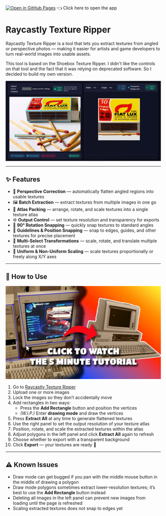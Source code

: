 [![Open in GitHub Pages](https://img.shields.io/badge/Open%20Demo-GitHub%20Pages-blue?logo=github)](https://raycastly.github.io/texture-ripper) 👈 Click here to open the app

# Raycastly Texture Ripper

Raycastly Texture Ripper is a tool that lets you extract textures from angled or perspective photos — making it easier for artists and game developers to turn real-world images into usable assets.

This tool is based on the Shoebox Texture Ripper. I didn't like the controls on that tool and the fact that it was relying on deprecated software. So I decided to build my own version.

![Match Texture Extraction Example](img/matches-demo.jpg)

---

## ✨ Features
- 📐 **Perspective Correction** — automatically flatten angled regions into usable textures
- 🖼 **Batch Extraction** — extract textures from multiple images in one go
- 🎨 **Atlas Packing** — arrange, rotate, and scale textures into a single texture atlas
- ⚙️ **Output Control** — set texture resolution and transparency for exports
- 🔄 **90° Rotation Snapping** — quickly snap textures to standard angles
- 📏 **Guidelines & Position Snapping** — snap to edges, guides, and other textures for precise placement
- 🔧 **Multi-Select Transformations** — scale, rotate, and translate multiple textures at once
- 📐 **Uniform & Non-Uniform Scaling** — scale textures proportionally or freely along X/Y axes

---

## 🚀 How to Use

[![Watch the 5 minute tutorial!](img/click-to-watch.jpg)](https://youtu.be/35BKxvY3vLY)

1. Go to [Raycastly Texture Ripper](https://raycastly.github.io/texture-ripper)
2. Upload one or more images
3. Lock the images so they don’t accidentally move
4. Add rectangles in two ways:
   - Press the **Add Rectangle** button and position the vertices
   - *(W.I.P.)* Enter **drawing mode** and draw the vertices
5. Press **Extract All** at any time to generate flattened textures
6. Use the right panel to set the output resolution of your texture atlas
7. Position, rotate, and scale the extracted textures within the atlas
8. Adjust polygons in the left panel and click **Extract All** again to refresh
9. Choose whether to export with a transparent background
10. Click **Export** — your textures are ready 🎉

---

## ⚠️ Known Issues
- Draw mode can get bugged if you pan with the middle mouse button in the middle of drawing a polygon
- Draw mode polygons sometimes extract lower-resolution textures; it’s best to use the **Add Rectangle** button instead
- Deleting all images in the left panel can prevent new images from loading until the page is refreshed
- Scaling extracted textures does not snap to edges yet
